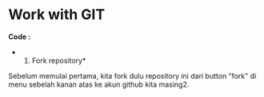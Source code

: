 # Work with GIT

**Code :**


- 1. Fork repository*

Sebelum memulai pertama, kita fork dulu repository ini dari button "fork" di menu sebelah kanan atas ke akun github kita masing2.
